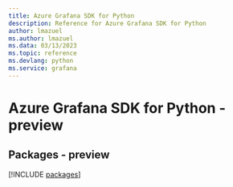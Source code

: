 ```yaml
---
title: Azure Grafana SDK for Python
description: Reference for Azure Grafana SDK for Python
author: lmazuel
ms.author: lmazuel
ms.data: 03/13/2023
ms.topic: reference
ms.devlang: python
ms.service: grafana
---
```

# Azure Grafana SDK for Python - preview
## Packages - preview
[!INCLUDE [packages](grafana-index.md)]